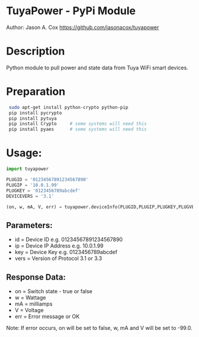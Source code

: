 # TuyaPower - PyPi Module
Author: Jason A. Cox 
https://github.com/jasonacox/tuyapower

# Description
Python module to pull power and state data from Tuya WiFi smart devices.

# Preparation
```bash
 sudo apt-get install python-crypto python-pip		
 pip install pycrypto
 pip install pytuya
 pip install Crypto		# some systems will need this
 pip install pyaes		# some systems will need this
```

# Usage:
```python
import tuyapower

PLUGID = '01234567891234567890'
PLUGIP = '10.0.1.99'
PLUGKEY = '0123456789abcdef'
DEVICEVERS = '3.1'

(on, w, mA, V, err) = tuyapower.deviceInfo(PLUGID,PLUGIP,PLUGKEY,PLUGVERS)

```
## Parameters:
* id = Device ID e.g. 01234567891234567890
* ip = Device IP Address e.g. 10.0.1.99
* key = Device Key e.g. 0123456789abcdef
* vers = Version of Protocol 3.1 or 3.3
 
## Response Data: 
* on = Switch state - true or false
* w = Wattage 
* mA = milliamps 
* V = Voltage 
* err = Error message or OK

Note: If error occurs, on will be set to false, w, mA and V will be set to -99.0.
